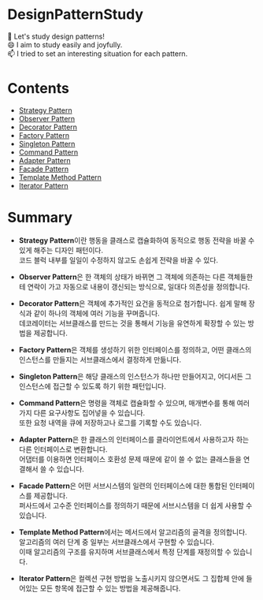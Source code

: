 # DesignPatternStudy
🌱 Let's study design patterns!   
😄 I aim to study easily and joyfully.  
📫 I tried to set an interesting situation for each pattern.   
  

# Contents  

*  [Strategy Pattern](https://github.com/LeeYongjun1030/DesignPatternStudy/tree/master/Strategy_pattern#readme)  
*  [Observer Pattern](https://github.com/LeeYongjun1030/DesignPatternStudy/tree/master/Observer_pattern#readme)  
*  [Decorator Pattern](https://github.com/LeeYongjun1030/DesignPatternStudy/tree/master/Decorator_pattern#readme)   
*  [Factory Pattern](https://github.com/LeeYongjun1030/DesignPatternStudy/blob/master/Factory_pattern#readme)
*  [Singleton Pattern](https://github.com/LeeYongjun1030/DesignPatternStudy/tree/master/Singleton_pattern#readme)  
*  [Command Pattern](https://github.com/LeeYongjun1030/DesignPatternStudy/tree/master/Command_pattern#readme)  
*  [Adapter Pattern](https://github.com/LeeYongjun1030/DesignPatternStudy/tree/master/Adapter_pattern#readme)  
*  [Facade Pattern](https://github.com/LeeYongjun1030/DesignPatternStudy/tree/master/Facade_pattern#readme)  
*  [Template Method Pattern](https://github.com/LeeYongjun1030/DesignPatternStudy/tree/master/Template_Method_pattern#readme)  
*  [Iterator Pattern](https://github.com/LeeYongjun1030/DesignPatternStudy/tree/master/Iterator_pattern#readme)



# Summary
* **Strategy Pattern**이란 행동을 클래스로 캡슐화하여 동적으로 행동 전략을 바꿀 수 있게 해주는 디자인 패턴이다.   
코드 블럭 내부를 일일이 수정하지 않고도 손쉽게 전략을 바꿀 수 있다. 

* **Observer Pattern**은 한 객체의 상태가 바뀌면 그 객체에 의존하는 다른 객체들한테 연락이 가고 자동으로 내용이 갱신되는 방식으로, 일대다 의존성을 정의합니다.   

* **Decorator Pattern**은 객체에 추가적인 요건을 동적으로 첨가합니다. 쉽게 말해 장식과 같이 하나의 객체에 여러 기능을 꾸며줍니다.   
데코레이터는 서브클래스를 만드는 것을 통해서 기능을 유연하게 확장할 수 있는 방법을 제공합니다. 


* **Factory Pattern**은 객체를 생성하기 위한 인터페이스를 정의하고, 어떤 클래스의 인스턴스를 만들지는 서브클래스에서 결정하게 만듦니다.


* **Singleton Pattern**은 해당 클래스의 인스턴스가 하나만 만들어지고, 어디서든 그 인스턴스에 접근할 수 있도록 하기 위한 패턴입니다.   

* **Command Pattern**은 명령을 객체로 캡슐화할 수 있으며, 매개변수를 통해 여러가지 다른 요구사항도 집어넣을 수 있습니다.   
또한 요청 내역을 큐에 저장하고나 로그를 기록할 수도 있습니다. 


* **Adapter Pattern**은 한 클래스의 인터페이스를 클라이언트에서 사용하고자 하는 다른 인터페이스로 변환합니다.  
어댑터를 이용하면 인터페이스 호환성 문제 때문에 같이 쓸 수 없는 클래스들을 연결해서 쓸 수 있습니다.  

   
* **Facade Pattern**은 어떤 서브시스템의 일련의 인터페이스에 대한 통합된 인터페이스를 제공합니다.   
퍼사드에서 고수준 인터페이스를 정의하기 때문에 서브시스템을 더 쉽게 사용할 수 있습니다. 


* **Template Method Pattern**에서는 메서드에서 알고리즘의 골격을 정의합니다.   
알고리즘의 여러 단계 중 일부는 서브클래스에서 구현할 수 있습니다.   
이때 알고리즘의 구조를 유지하며 서브클래스에서 특정 단계를 재정의할 수 있습니다.     


* **Iterator Pattern**은 컬렉션 구현 방법을 노출시키지 않으면서도 그 집합체 안에 들어있는 모든 항목에 접근할 수 있는 방법을 제공해줍니다.   
